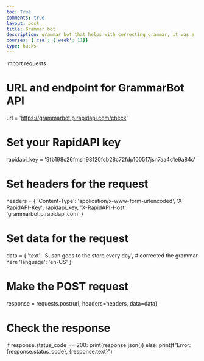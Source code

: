 ```yaml
---
toc: True
comments: true
layout: post
title: Grammar bot
description: grammar bot that helps with correcting grammar, it was a .py on backend but I worked on it so I added the code here
courses: {'csa': {'week': 11}}
type: hacks
---
```


import requests

# URL and endpoint for GrammarBot API
url = 'https://grammarbot.p.rapidapi.com/check'

# Set your RapidAPI key
rapidapi_key = '9fb198c26fmsh98120fcb28c72fdp100517jsn7aa4c1e9a84c'

# Set headers for the request
headers = {
    'Content-Type': 'application/x-www-form-urlencoded',
    'X-RapidAPI-Key': rapidapi_key,
    'X-RapidAPI-Host': 'grammarbot.p.rapidapi.com'
}

# Set data for the request
data = {
    'text': 'Susan goes to the store every day',  # corrected the grammar here
    'language': 'en-US'
}

# Make the POST request
response = requests.post(url, headers=headers, data=data)

# Check the response
if response.status_code == 200:
    print(response.json())
else:
    print(f"Error: {response.status_code}, {response.text}")
